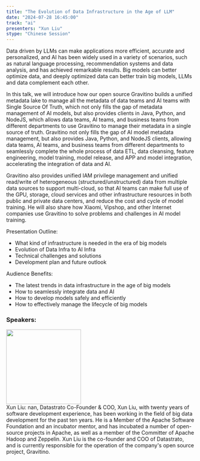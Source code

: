 ```yaml
---
title: "The Evolution of Data Infrastructure in the Age of LLM"
date: "2024-07-28 16:45:00" 
track: "ai"
presenters: "Xun Liu"
stype: "Chinese Session"
---
```

Data driven by LLMs can make applications more efficient, accurate and personalized, and AI has been widely used in a variety of scenarios, such as natural language processing, recommendation systems and data analysis, and has achieved remarkable results. Big models can better optimize data, and deeply optimized data can better train big models, LLMs and data complement each other.

In this talk, we will introduce how our open source Gravitino builds a unified metadata lake to manage all the metadata of data teams and AI teams with Single Source Of Truth, which not only fills the gap of metadata management of AI models, but also provides clients in Java, Python, and NodeJS, which allows data teams, AI teams, and business teams from different departments to use Gravitino to manage their metadata in a single source of truth. Gravitino not only fills the gap of AI model metadata management, but also provides Java, Python, and NodeJS clients, allowing data teams, AI teams, and business teams from different departments to seamlessly complete the whole process of data ETL, data cleansing, feature engineering, model training, model release, and APP and model integration, accelerating the integration of data and AI.

Gravitino also provides unified IAM privilege management and unified read/write of heterogeneous (structured/unstructured) data from multiple data sources to support multi-cloud, so that AI teams can make full use of the GPU, storage, cloud services and other infrastructure resources in both public and private data centers, and reduce the cost and cycle of model training.
He will also share how Xiaomi, Vipshop, and other Internet companies use Gravitino to solve problems and challenges in AI model training.

Presentation Outline:

+ What kind of infrastructure is needed in the era of big models
+ Evolution of Data Infra to AI Infra
+ Technical challenges and solutions
+ Development plan and future outlook
 
Audience Benefits:

+ The latest trends in data infrastructure in the age of big models
+ How to seamlessly integrate data and AI
+ How to develop models safely and efficiently
+ How to effectively manage the lifecycle of big models

 ### Speakers: 
 <img src="https://sessionize.com/image/64d5-400o400o1-fUYTxwkwNMocvh6Mv6KiLp.jpg" width="200" /><br>Xun Liu: nan, Datastrato Co-Founder & COO, Xun Liu, with twenty years of software development experience, has been working in the field of big data development for the past ten years. He is a Member of the Apache Software Foundation and an incubator mentor, and has incubated a number of open-source projects in Apache, as well as a member of the Committer of Apache Hadoop and Zeppelin.
Xun Liu is the co-founder and COO of Datastrato, and is currently responsible for the operation of the company's open source project, Gravitino.
 <br><br>